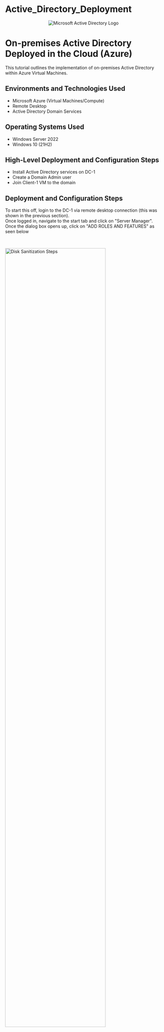 # Active_Directory_Deployment

<p align="center">
<img src="https://i.imgur.com/dD3HdHo.jpeg" alt="Microsoft Active Directory Logo"/>
</p>

<h1>On-premises Active Directory Deployed in the Cloud (Azure)</h1>
This tutorial outlines the implementation of on-premises Active Directory within Azure Virtual Machines.<br />


<h2>Environments and Technologies Used</h2>

- Microsoft Azure (Virtual Machines/Compute)
- Remote Desktop
- Active Directory Domain Services

<h2>Operating Systems Used </h2>

- Windows Server 2022
- Windows 10 (21H2)

<h2>High-Level Deployment and Configuration Steps</h2>

- Install Active Directory services on DC-1
- Create a Domain Admin user
- Join Client-1 VM to the domain

<h2>Deployment and Configuration Steps</h2>

<p>
To start this off, login to the DC-1 via remote desktop connection (this was shown in the previous section). <br /> 
Once logged in, navigate to the start tab and click on "Server Manager". Once the dialog box opens up, click on "ADD ROLES AND FEATURES" as seen below
</p>
<br />

<p>
<img src="https://i.imgur.com/LFjPhpU.png" height="80%" width="80%" alt="Disk Sanitization Steps"/>
</p>
<br />

<p>
Click on Next until the page below comes up. We need to add "Active Directory Domain Services" so click on it and "Add features". Click on "Next" until the Install page is reached. Install a=nd close afterwards
</p>

<p>
<img src="https://i.imgur.com/YDaszj6.png" height="80%" width="80%" alt="Disk Sanitization Steps"/>
</p>

<p>
Now, we are going to promote DC-1 as an actual domain controller. This means it would be configured to become the domain controller. <br /> 
Go back to the "Service Manager Dashboard" and navigate to a "flag" at the top right corner of the page. Click and follow the prompts
</p>
<br />

<p>
<img src="https://i.imgur.com/Csg1tWF.png" height="80%" width="80%" alt="Disk Sanitization Steps"/>
</p>
<p>
Lorem ipsum dolor sit amet, consectetur adipiscing elit, sed do eiusmod tempor incididunt ut labore et dolore magna aliqua. Ut enim ad minim veniam, quis nostrud exercitation ullamco laboris nisi ut aliquip ex ea commodo consequat. Duis aute irure dolor in reprehenderit in voluptate velit esse cillum dolore eu fugiat nulla pariatur.
</p>
<br />
